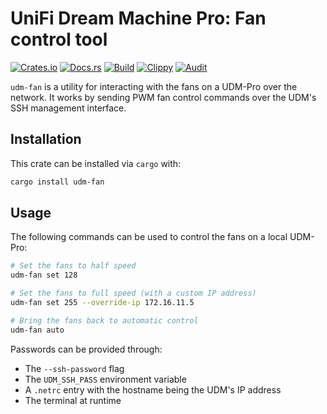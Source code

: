 # UniFi Dream Machine Pro: Fan control tool
[![Crates.io](https://img.shields.io/crates/v/udm-fan)](https://crates.io/crates/udm-fan) 
[![Docs.rs](https://docs.rs/udm-fan/badge.svg)](https://docs.rs/udm-fan) 
[![Build](https://github.com/Ewpratten/udm-fan/actions/workflows/build.yml/badge.svg)](https://github.com/Ewpratten/udm-fan/actions/workflows/build.yml)
[![Clippy](https://github.com/Ewpratten/udm-fan/actions/workflows/clippy.yml/badge.svg)](https://github.com/Ewpratten/udm-fan/actions/workflows/clippy.yml)
[![Audit](https://github.com/Ewpratten/udm-fan/actions/workflows/audit.yml/badge.svg)](https://github.com/Ewpratten/udm-fan/actions/workflows/audit.yml)

`udm-fan` is a utility for interacting with the fans on a UDM-Pro over the network. It works by sending PWM fan control commands over the UDM's SSH management interface.

## Installation

This crate can be installed via `cargo` with:

```sh
cargo install udm-fan
```

## Usage

The following commands can be used to control the fans on a local UDM-Pro:

```sh
# Set the fans to half speed
udm-fan set 128

# Set the fans to full speed (with a custom IP address)
udm-fan set 255 --override-ip 172.16.11.5

# Bring the fans back to automatic control
udm-fan auto
```

Passwords can be provided through:

- The `--ssh-password` flag
- The `UDM_SSH_PASS` environment variable
- A `.netrc` entry with the hostname being the UDM's IP address
- The terminal at runtime
